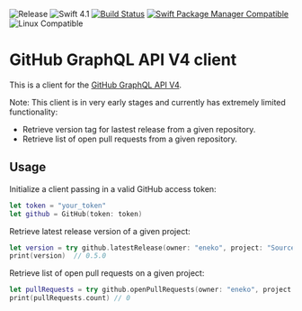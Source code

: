 ![Release](https://img.shields.io/github/release/eneko/github.svg)
![Swift 4.1](https://img.shields.io/badge/Swift-4.1-orange.svg)
[![Build Status](https://travis-ci.org/eneko/GitHub.svg?branch=master)](https://travis-ci.org/eneko/GitHub)
[![Swift Package Manager Compatible](https://img.shields.io/badge/spm-compatible-brightgreen.svg)](https://swift.org/package-manager)
![Linux Compatible](https://img.shields.io/badge/linux-compatible%20🐧-brightgreen.svg)

# GitHub GraphQL API V4 client

This is a client for the [GitHub GraphQL API V4](https://developer.github.com/v4/).

Note: This client is in very early stages and currently has extremely limited functionality:
- Retrieve version tag for lastest release from a given repository.
- Retrieve list of open pull requests from a given repository.

## Usage

Initialize a client passing in a valid GitHub access token:
```swift
let token = "your_token"
let github = GitHub(token: token)
```

Retrieve latest release version of a given project:
```swift
let version = try github.latestRelease(owner: "eneko", project: "SourceDocs")
print(version)  // 0.5.0
```

Retrieve list of open pull requests on a given project:
```swift
let pullRequests = try github.openPullRequests(owner: "eneko", project: "SourceDocs")
print(pullRequests.count) // 0
```
